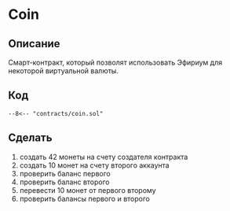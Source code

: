 # Coin

## Описание

Смарт-контракт, который позволят использовать Эфириум для некоторой виртуальной валюты.

## Код

```
--8<-- "contracts/coin.sol"
```

## Сделать

1. создать 42 монеты на счету создателя контракта
2. создать 10 монет на счету второго аккаунта
3. проверить баланс первого
4. проверить баланс второго
5. перевести 10 монет от первого второму
6. проверить балансы первого и второго
